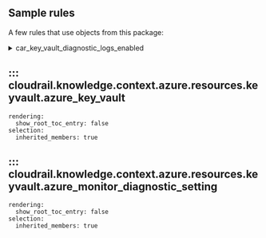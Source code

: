 ## Sample rules
A few rules that use objects from this package:

<details>
<summary>car_key_vault_diagnostic_logs_enabled</summary>

```python
--8<--
cloudrail/knowledge/rules/azure/context_aware/key_vault_diagnostic_logs_enabled_rule.py
--8<--
```
</details>

## ::: cloudrail.knowledge.context.azure.resources.keyvault.azure_key_vault
    rendering:
      show_root_toc_entry: false
    selection:
      inherited_members: true

## ::: cloudrail.knowledge.context.azure.resources.keyvault.azure_monitor_diagnostic_setting
    rendering:
      show_root_toc_entry: false
    selection:
      inherited_members: true